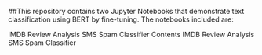 ##This repository contains two Jupyter Notebooks that demonstrate text classification using BERT by fine-tuning. The notebooks included are:

IMDB Review Analysis
SMS Spam Classifier
Contents
IMDB Review Analysis
SMS Spam Classifier
